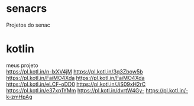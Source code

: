 
# senacrs
Projetos do senac
# kotlin
meus projeto <br>
https://pl.kotl.in/n-IxXV4jM
https://pl.kotl.in/3q3Zbow5b
https://pl.kotl.in/FaiMO4Xda
https://pl.kotl.in/FaiMO4Xda
https://pl.kotl.in/eLCF-oDD0
https://pl.kotl.in/JiS09xH2rC
https://pl.kotl.in/e37xp1YMm
https://pl.kotl.in/dvrtW4Gy-
https://pl.kotl.in/-k-zmHpAg

